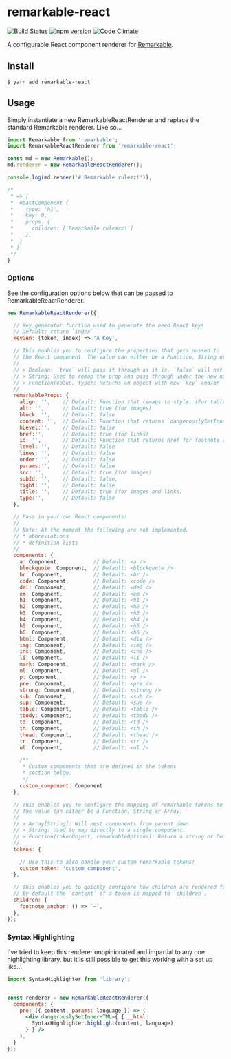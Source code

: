 # remarkable-react

[![Build Status](https://travis-ci.org/HHogg/remarkable-react.svg?branch=master)](https://travis-ci.org/HHogg/remarkable-react)
[![npm version](https://badge.fury.io/js/remarkable-react.svg)](https://badge.fury.io/js/remarkable-react)
[![Code Climate](https://codeclimate.com/github/HHogg/remarkable-react/badges/gpa.svg)](https://codeclimate.com/github/HHogg/remarkable-react)

A configurable React component renderer for [Remarkable](https://github.com/jonschlinkert/remarkable).


## Install

```
$ yarn add remarkable-react
```


## Usage

Simply instantiate a new RemarkableReactRenderer and replace the standard Remarkable renderer. Like so...

```js
import Remarkable from 'remarkable';
import RemarkableReactRenderer from 'remarkable-react';

const md = new Remarkable();
md.renderer = new RemarkableReactRenderer();

console.log(md.render('# Remarkable rulezz!'));

/*
 * => [
 *  ReactComponent {
 *    type: 'h1',
 *    key: 0,
 *    props: {
 *      children: ['Remarkable ruleszz!']
 *    },
 *  }
 * ]
 */
}
```

### Options

See the configuration options below that can be passed to RemarkableReactRenderer.

```js
new RemarkableReactRenderer({

  // Key generator function used to generate the need React keys
  // Default: return `index`
  keyGen: (token, index) => 'A Key',

  // This enables you to configure the properties that gets passed to
  // the React component. The value can either be a Function, String or Boolean.
  //
  // > Boolean: `true` will pass it through as it is, `false` will not pass it.
  // > String: Used to remap the prop and pass through under the new name.
  // > Function(value, type): Returns an object with new `key` and/or `value`.
  //
  remarkableProps: {
    align: '',    // Default: Function that remaps to style. (For tables)
    alt: '',      // Default: true (for images)
    block: '',    // Default: false
    content: '',  // Default: Function that returns `dangerouslySetInnerHTML` when HTML is enabled.
    hLevel:'',    // Default: false
    href:'',      // Default: true (for links)
    id: '',       // Default: Function that returns href for footnote anchors and id for footnote refs
    level: '',    // Default: false
    lines: '',    // Default: false
    order: '',    // Default: false
    params:'',    // Default: false
    src: '',      // Default: true (for images)
    subId: '',    // Default: false,
    tight: '',    // Default: false
    title: '',    // Default: true (for images and links)
    type:'',      // Default: false
  },

  // Pass in your own React components!
  //
  // Note: At the moment the following are not implemented.
  // * abbreviations
  // * definition lists
  //
  components: {
    a: Component,           // Default: <a />
    blockquote: Component,  // Default: <blockquote />
    br: Component,          // Default: <br />
    code: Component,        // Default: <code />
    del: Component,         // Default: <del />
    em: Component,          // Default: <em />
    h1: Component,          // Default: <h1 />
    h2: Component,          // Default: <h2 />
    h3: Component,          // Default: <h3 />
    h4: Component,          // Default: <h4 />
    h5: Component,          // Default: <h5 />
    h6: Component,          // Default: <h6 />
    html: Component,        // Default: <div />
    img: Component,         // Default: <img />
    ins: Component,         // Default: <ins />
    li: Component,          // Default: <li />
    mark: Component,        // Default: <mark />
    ol: Component,          // Default: <ol />
    p: Component,           // Default: <p />
    pre: Component,         // Default: <pre />
    strong: Component,      // Default: <strong />
    sub: Component,         // Default: <sub />
    sup: Component,         // Default: <sup />
    table: Component,       // Default: <table />
    tbody: Component,       // Default: <tbody />
    td: Component,          // Default: <td />
    th: Component,          // Default: <th />
    thead: Component,       // Default: <thead />
    tr: Component,          // Default: <tr />
    ul: Component,          // Default: <ul />

    /**
     * Custom components that are defined in the tokens
     * section below.
     */
    custom_component: Component
  },

  // This enables you to configure the mapping of remarkable tokens to component (above).
  // The value can either be a Function, String or Array.
  //
  // > Array[String]: Will nest components from parent down.
  // > String: Used to map directly to a single component.
  // > Function(tokenObject, remarkableOptions): Return a string or Component.
  //
  tokens: {

    // Use this to also handle your custom remarkable tokens!
    custom_token: 'custom_component',
  },

  // This enables you to quickly configure how children are rendered for tokens.
  // By default the `content` of a token is mapped to `children`.
  children: {
    footnote_anchor: () => `↩`,
  },
});
```

### Syntax Highlighting

I've tried to keep this renderer unopinionated and impartial to any one highlighting library, but it is still possible to get this working with a set up like...


```jsx
import SyntaxHighlighter from 'library';


const renderer = new RemarkableReactRenderer({
  components: {
    pre: ({ content, params: language }) => (
      <div dangerouslySetInnerHTML={ { __html:
        SyntaxHighlighter.highlight(content, language),
      } } />
    ),
  }
});
```
